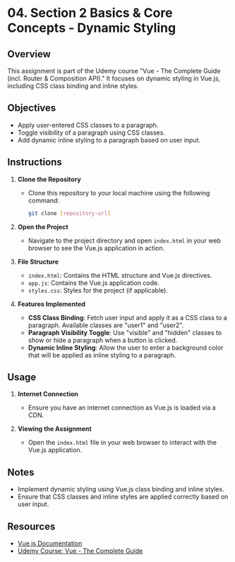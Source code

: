 # 04. Section 2 Basics & Core Concepts - Dynamic Styling

## Overview

This assignment is part of the Udemy course "Vue - The Complete Guide (incl. Router & Composition API)." It focuses on dynamic styling in Vue.js, including CSS class binding and inline styles.

## Objectives

- Apply user-entered CSS classes to a paragraph.
- Toggle visibility of a paragraph using CSS classes.
- Add dynamic inline styling to a paragraph based on user input.

## Instructions

1. **Clone the Repository**
   - Clone this repository to your local machine using the following command:
     ```bash
     git clone [repository-url]
     ```

2. **Open the Project**
   - Navigate to the project directory and open `index.html` in your web browser to see the Vue.js application in action.

3. **File Structure**
   - `index.html`: Contains the HTML structure and Vue.js directives.
   - `app.js`: Contains the Vue.js application code.
   - `styles.css`: Styles for the project (if applicable).

4. **Features Implemented**
   - **CSS Class Binding**: Fetch user input and apply it as a CSS class to a paragraph. Available classes are "user1" and "user2".
   - **Paragraph Visibility Toggle**: Use "visible" and "hidden" classes to show or hide a paragraph when a button is clicked.
   - **Dynamic Inline Styling**: Allow the user to enter a background color that will be applied as inline styling to a paragraph.

## Usage

1. **Internet Connection**
   - Ensure you have an internet connection as Vue.js is loaded via a CDN.

2. **Viewing the Assignment**
   - Open the `index.html` file in your web browser to interact with the Vue.js application.

## Notes

- Implement dynamic styling using Vue.js class binding and inline styles.
- Ensure that CSS classes and inline styles are applied correctly based on user input.

## Resources

- [Vue.js Documentation](https://vuejs.org/guide/introduction.html)
- [Udemy Course: Vue - The Complete Guide](https://www.udemy.com/course/vuejs-2-the-complete-guide/)
